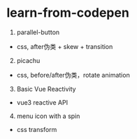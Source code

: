 # learn-from-codepen
1. parallel-button
  - css, after伪类 + skew + transition 
2. picachu
  - css, before/after伪类，rotate animation
3. Basic Vue Reactivity
  - vue3 reactive API
4. menu icon with a spin
  - css transform